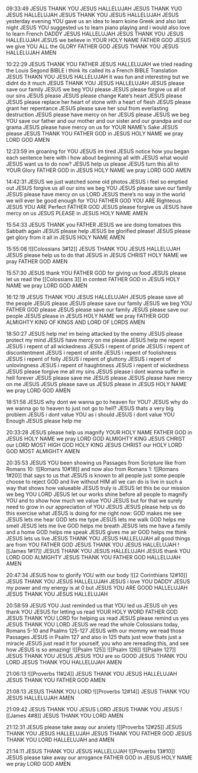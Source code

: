 09:33:49
JESUS THANK YOU JESUS HALLELUJAH
JESUS THANK YUO JESUS HALLELUJAH
JESUS THANK YOU JESUS HALLELUJAH
JESUS yesterday evening YOU gave us an idea to learn koine Greek
and also last night JESUS YOU suggested us to learn piano playing
and i would also love to learn French DADDY JESUS
HALLELUJAH JESUS THANK YOU JESUS HALLELUJAH
JESUS we believe in YOUR HOLY NAME FATHER GOD
JESUS we give YOU ALL the GLORY FATHER GOD
JESUS THANK YOU JESUS HALLELUJAH
AMEN

10:22:29
JESUS THANK YOU FATHER JESUS HALLELUJAH
we tried reading the Louis Segond BIBLE i think its called
its a French BIBLE Translation
JESUS THAKN YOU JESUS HALLELUJAH
it was fun and interesting but we didnt do it much
JESUS THANK YOU JESUS HALLELUJAH
JESUS please save our family JESUS we beg YOU please
JESUS please forgive us all of our sins JESUS please
JESUS please change Kate’s heart JESUS please
JESUS please replace her heart of stone with a heart of flesh
JESUS please grant her repentance
JESUS please save her soul from everlasting destruction
JESUS please have mercy on her JESUS please
JESUS we beg YOU save our father and our mother and our sister and our grandpa and our grama JESUS please have mercy on us for YOUR NAME’s Sake JESUS please
JESUS THANK YOU FATHER GOD
in JESUS HOLY NAME we pray LORD GOD 
AMEN

12:23:59
im groaning for YOU JESUS
im tired JESUS
notice how you began each sentence here with i
how about beginning all with JESUS
what would JESUS want us to do now?
JESUS help us please
JESUS turn this all to YOUR Glory FATHER GOD
in JESUS HOLY NAME we pray LORD GOD 
AMEN

14:42:31
JESUS we just watched some old photos
JESUS i feel so emptied out
JESUS forgive us all our sins we beg YOU JESUS please save our family JESUS please have mercy on us LORD
JESUS there’s no way in the world we will ever be good enough for YOU FATHER GOD
YOU ARE Righteous JESUS YOU ARE Perfect FATHER GOD
JESUS please forgive us
JESUS have mercy on us JESUS PLEASE
in JESUS HOLY NAME 
AMEN

15:54:33
JESUS THANK you FATHER
JESUS we are doing tomatoes this Sabbath again
JESUS please help
JESUS be glorified please!
JESUS please get glory from it all
in JESUS HOLY NAME
AMEN

15:55:08
![[Colossians 3#12]]
JESUS THANK YOU JESUS HALLELUJAH
JESUS please help us to do that JESUS 
in JESUS CHRIST HOLY NAME we pray FATHER GOD
AMEN

15:57:30
JESUS thank YOU FATHER GOD for giving us food
JESUS please let us read the [[Colossians 3]] in context FATHER GOD
in JESUS HOLY NAME we pray LORD GOD 
AMEN

16:12:19
JESUS THANK YOU JESUS HALLELUJAH
JESUS please save all the people JESUS please
JESUS please save our family JESUS we beg YOU FATHER GOD please
JESUS please save our family JESUS please save our people JESUS please
in JESUS HOLY NAME we pray FATHER GOD ALMIGHTY KING OF KINGS AND LORD OF LORDS
AMEN

18:50:27
JESUS help me!
im being attacked by the enemy
JESUS please protect my mind 
JESUS have mercy on me please
JESUS help me repent  JESUS i repent of all wickedness
JESUS i repent of pride
JESUS i repent of discontentment
JESUS i repent of strife
JESUS i repent of foolishness
JESUS i repent of folly
JESUS i repent of gluttony
JESUS i repent of unlovingness
JESUS i repent of haughtiness
JESUS i repent of wickedness
JESUS please forgive me all my sins JESUS please
i dont wanna suffer in hell forever 
JESUS please save me JESUS please
JESUS please have mercy on me JESUS
JESUS please save us JESUS please
in JESUS HOLY NAME we pray LORD GOD 
AMEN

18:51:58
JESUS why dont we wanna go to heaven for YOU?
JESUS why do we wanna go to heaven to just not go to hell?
JESUS thats a very big problem
JESUS i dont value YOU as i should
JESUS i dont value YOU Enough
JESUS please help me

20:33:28
JESUS please help us magnify YOUR HOLY NAME FATHER GOD
in JESUS HOLY NAME we pray LORD GOD ALMIGHTY KING JESUS CHRIST our LORD MOST HIGH GOD HOLY KING JESUS CHRIST our HOLY LORD GOD MOST ALMIGHTY
AMEN

20:35:53
JESUS YOU been showing us Passages from Scripture like from Romans 10: ![[Romans 10#18]] and now also from Romans 1: ![[Romans 1#20]]
that says to us that JESUS is known to all people
just some people choose to reject GOD and live without HIM
all we can do is live in such a way that shows how valueable JESUS truly is
JESUS let this be our mission we beg YOU LORD
JESUS let our works shine before all people to magnify YOU and to show how much we value YOU JESUS
but for that we surely need to grow in our appreciation of YOU JESUS
JESUS please help us do this exercise
what JESUS is doing for me right now:
GOD makes me see
JESUS lets me hear
GOD lets me type
JESUS lets me walk
GOD helps me smell
JESUS lets me live
GOD helps me breath
JESUS lets me have a family and a home
GOD helps me speak
JESUS gives me air
GOD helps me think
JESUS lets us live
JESUS THANK YOU JESUS HALLELUJAH
all good things are from YOU FATHER GOD
JESUS THANK YOU JESUS HALLELUJAH
![[James 1#17]]
JESUS THANK YOU JESUS HALLELUJAH
JESUS thank YOU LORD GOD ALMIGHTY
JESUS THANK YOU FATHER GOD HALLELUJAH
AMEN

20:47:34
JESUS how to glorify YOU with our body
![[2 Corinthians 12#10]]
JESUS THANK YOU JESUS HALLELUJAH
JESUS i love YOU DADDY JESUS
my power and my energy is at 0 but JESUS YOU ARE GOOD HALLELUJAH
JESUS THANK YOU JESUS HALLELUJAH

20:58:59
JESUS YOU Just reminded us that YOU led us
JESUS oh yes thank YOU JESUS for letting us read YOUR HOLY WORD FATHER GOD
JESUS THANK YOU LORD for helping us read JESUS please remind us
yes JESUS THANK YOU LORD
JESUS we read the whole Colossians today, Romans 5-10 and Psalms 125-127 JESUS with our mommy we read those Passages
JESUS in Psalm 127 and also in 125 thats just wow thats just a miracle JESUS
just read it for yourself, you who are rereading this, and see how JESUS is so amazing!
![[Psalm 125]]
![[Psalm 126]]
![[Psalm 127]]
JESUS THANK YOU JESUS
JESUS YOU are so GOOD JESUS THANK YOU LORD
JESUS THANK YOU HALLELUJAH
AMEN

21:06:13
![[Proverbs 11#24]]
JESUS THANK YOU JESUS HALLELUJAH
JESUS THANK YOU FATHER GOD
AMEN

21:08:13
JESUS THANK YOU LORD
![[Proverbs 12#14]]
JESUS THANK YOU JESUS HALLELUJAH
AMEN

21:09:42
JESUS THANK YOU JESUS LORD JESUS THANK YOU JESUS
![[James 4#8]]
JESUS THANK YOU LORD 
AMEN

21:12:31
JESUS please take away our anxiety
![[Proverbs 12#25]]
JESUS THANK YOU JESUS HALLELUJAH
JESUS THANK YOU FATHER GOD
JESUS THANK YOU LORD 
HALLELUJAH and AMEN

21:14:11
JESUS THANK YOU JESUS HALLELUJAH
![[Proverbs 13#10]]
JESUS please take away our arrogance FATHER GOD
in JESUS HOLY NAME we pray LORD GOD
AMEN

